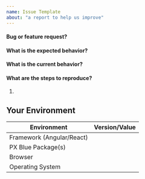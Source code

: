 ```yaml
---
name: Issue Template
about: "a report to help us improve"
---
```


#### Bug or feature request?

#### What is the expected behavior?

#### What is the current behavior?

#### What are the steps to reproduce?
1.

## Your Environment
| Environment | Version/Value|
|---|---|
| Framework (Angular/React)		|        	 |
| PX Blue Package(s)			|     		 |
| Browser						|     		 |
| Operating System				|     		 |
